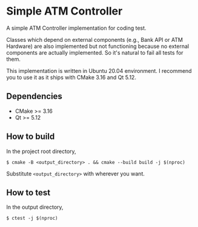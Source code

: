 # Simple ATM Controller

A simple ATM Controller implementation for coding test.

Classes which depend on external components (e.g., Bank API or ATM Hardware) are also implemented
but not functioning because no external components are actually implemented. So it's natural to
fail all tests for them.

This implementation is written in Ubuntu 20.04 environment. I recommend you to use it as it ships
with CMake 3.16 and Qt 5.12.

## Dependencies

 - CMake >= 3.16
 - Qt >= 5.12

## How to build

In the project root directory,

```
$ cmake -B <output_directory> . && cmake --build build -j $(nproc)
```

Substitute `<output_directory>` with wherever you want.

## How to test

In the output directory,

```
$ ctest -j $(nproc)
```
